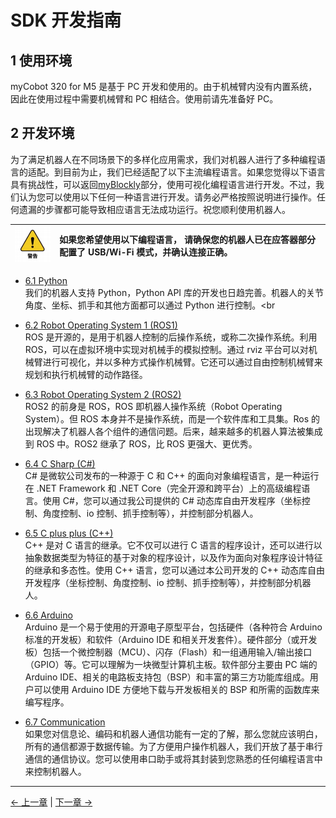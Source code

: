 # SDK 开发指南

## 1 使用环境

myCobot 320 for M5 是基于 PC 开发和使用的。由于机械臂内没有内置系统，因此在使用过程中需要机械臂和 PC 相结合。使用前请先准备好 PC。

## 2 开发环境

为了满足机器人在不同场景下的多样化应用需求，我们对机器人进行了多种编程语言的适配。到目前为止，我们已经适配了以下主流编程语言。如果您觉得以下语言具有挑战性，可以返回[myBlockly](../5-BasicApplication/5.2-ApplicationUse/myblockly/320pi/README.md)部分，使用可视化编程语言进行开发。不过，我们认为您可以使用以下任何一种语言进行开发。请务必严格按照说明进行操作。任何遗漏的步骤都可能导致相应语言无法成功运行。祝您顺利使用机器人。

| <img src="../resources/3-UserNotes/3.1-SafetyInstructions/warning.png" alt="img-2" width="100" height=“100” /> | **如果您希望使用以下编程语言， 请确保您的机器人已在应答器部分配置了 USB/Wi-Fi 模式，并确认连接正确。** |
| :------------------------------------------------------------------------------------------------------------- | :----------------------------------------------------------------------------------------------------- |

- [6.1 Python](../10-ApplicationBasePython/README.md)<br>
  我们的机器人支持 Python，Python API 库的开发也日趋完善。机器人的关节角度、坐标、抓手和其他方面都可以通过 Python 进行控制。<br

- [6.2 Robot Operating System 1 (ROS1) ](/11-ApplicationBaseROS/11.1-ROS1/11.1.2-PI.md)<br>
  ROS 是开源的，是用于机器人控制的后操作系统，或称二次操作系统。利用 ROS，可以在虚拟环境中实现对机械手的模拟控制。通过 rviz 平台可以对机械臂进行可视化，并以多种方式操作机械臂。它还可以通过自由控制机械臂来规划和执行机械臂的动作路径。<br>

- [6.3 Robot Operating System 2 (ROS2)](/11-ApplicationBaseROS/11.2-ROS2/11.2.2-PI.md)<br>
  ROS2 的前身是 ROS，ROS 即机器人操作系统（Robot Operating System）。但 ROS 本身并不是操作系统，而是一个软件库和工具集。Ros 的出现解决了机器人各个组件的通信问题。后来，越来越多的机器人算法被集成到 ROS 中。ROS2 继承了 ROS，比 ROS 更强大、更优秀。

- [6.4 C Sharp (C#)](../15-ApplicationBaseCSharp/15.6C-M5.md)<br>
  C# 是微软公司发布的一种源于 C 和 C++ 的面向对象编程语言，是一种运行在 .NET Framework 和 .NET Core（完全开源和跨平台）上的高级编程语言。使用 C#，您可以通过我公司提供的 C# 动态库自由开发程序（坐标控制、角度控制、io 控制、抓手控制等），并控制部分机器人。<br>

- [6.5 C plus plus (C++)](../12-ApplicationBaseCPlus/README.md)<br>
  C++ 是对 C 语言的继承。它不仅可以进行 C 语言的程序设计，还可以进行以抽象数据类型为特征的基于对象的程序设计，以及作为面向对象程序设计特征的继承和多态性。使用 C++ 语言，您可以通过本公司开发的 C++ 动态库自由开发程序（坐标控制、角度控制、io 控制、抓手控制等），并控制部分机器人。 <br>

- [6.6 Arduino](../16-ArduinoEnv320/README.md)<br>
  Arduino 是一个易于使用的开源电子原型平台，包括硬件（各种符合 Arduino 标准的开发板）和软件（Arduino IDE 和相关开发套件）。硬件部分（或开发板）包括一个微控制器（MCU）、闪存（Flash）和一组通用输入/输出接口（GPIO）等。它可以理解为一块微型计算机主板。软件部分主要由 PC 端的 Arduino IDE、相关的电路板支持包（BSP）和丰富的第三方功能库组成。用户可以使用 Arduino IDE 方便地下载与开发板相关的 BSP 和所需的函数库来编写程序。

- [6.7 Communication](./6.1-CommunicationDoc.md)<br>
  如果您对信息论、编码和机器人通信功能有一定的了解，那么您就应该明白，所有的通信都源于数据传输。为了方便用户操作机器人，我们开放了基于串行通信的通信协议。您可以使用串口助手或将其封装到您熟悉的任何编程语言中来控制机器人。

---

[← 上一章](../5-BasicApplication/README_M5.md) | [下一章 →](../7-ExamplesRobotsUsing/7.2_320_M5_Examples.md)
